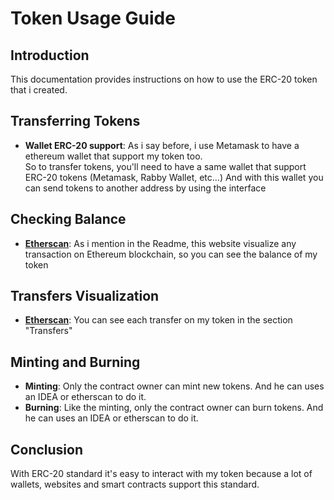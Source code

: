# Token Usage Guide

## Introduction
This documentation provides instructions on how to use the ERC-20 token that i created.

## Transferring Tokens
- **Wallet ERC-20 support**: As i say before, i use Metamask to have a ethereum wallet that support my token too.  
So to transfer tokens, you'll need to have a same wallet that support ERC-20 tokens (Metamask, Rabby Wallet, etc...)
And with this wallet you can send tokens to another address by using the interface

## Checking Balance
- **[Etherscan](https://sepolia.etherscan.io/token/0xb5143adfb361c99cee17e474406fad189e28b56b?a=0x2cafb098f01d9199c04481cc3875c3acf4bf8da0)**:
As i mention in the Readme, this website visualize any transaction on Ethereum blockchain, so you can see the balance of my token

## Transfers Visualization
- **[Etherscan](https://sepolia.etherscan.io/token/0xb5143adfb361c99cee17e474406fad189e28b56b?a=0x2cafb098f01d9199c04481cc3875c3acf4bf8da0)**:
You can see each transfer on my token in the section "Transfers"

## Minting and Burning
- **Minting**: Only the contract owner can mint new tokens. And he can uses an IDEA or etherscan to do it.
- **Burning**: Like the minting, only the contract owner can burn tokens. And he can uses an IDEA or etherscan to do it.

## Conclusion
With ERC-20 standard it's easy to interact with my token because a lot of wallets, websites and smart contracts support this standard.